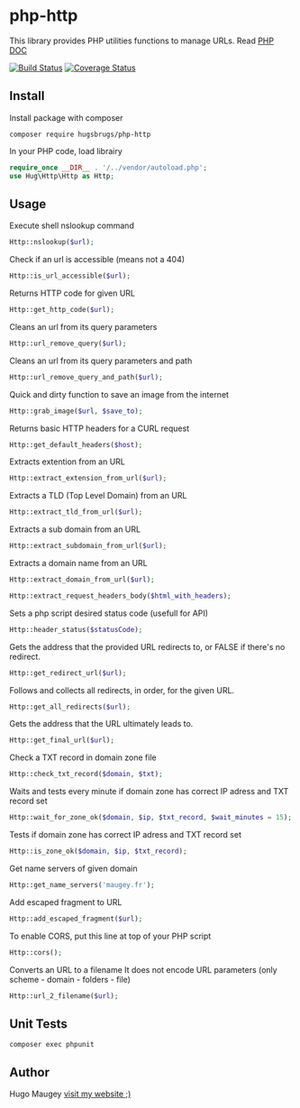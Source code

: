 # php-http

This library provides PHP utilities functions to manage URLs. Read [PHP DOC](https://hugsbrugs.github.io/php-http)

[![Build Status](https://travis-ci.org/hugsbrugs/php-http.svg?branch=master)](https://travis-ci.org/hugsbrugs/php-http)
[![Coverage Status](https://coveralls.io/repos/github/hugsbrugs/php-http/badge.svg?branch=master)](https://coveralls.io/github/hugsbrugs/php-http?branch=master)

## Install

Install package with composer
```
composer require hugsbrugs/php-http
```

In your PHP code, load librairy
```php
require_once __DIR__ . '/../vendor/autoload.php';
use Hug\Http\Http as Http;
```

## Usage

Execute shell nslookup command
```php
Http::nslookup($url);
```

Check if an url is accessible (means not a 404)
```php
Http::is_url_accessible($url);
```

Returns HTTP code for given URL
```php
Http::get_http_code($url);
```

Cleans an url from its query parameters
```php
Http::url_remove_query($url);
```

Cleans an url from its query parameters and path
```php
Http::url_remove_query_and_path($url);
```

Quick and dirty function to save an image from the internet
```php
Http::grab_image($url, $save_to);
```

Returns basic HTTP headers for a CURL request
```php
Http::get_default_headers($host);
```

Extracts extention from an URL
```php
Http::extract_extension_from_url($url);
```

Extracts a TLD (Top Level Domain) from an URL
```php
Http::extract_tld_from_url($url);
```

Extracts a sub domain from an URL
```php
Http::extract_subdomain_from_url($url);
```

Extracts a domain name from an URL
```php
Http::extract_domain_from_url($url);
```

```php
Http::extract_request_headers_body($html_with_headers);
```

Sets a php script desired status code (usefull for API)
```php
Http::header_status($statusCode);
```

Gets the address that the provided URL redirects to, or FALSE if there's no redirect.
```php
Http::get_redirect_url($url);
```

Follows and collects all redirects, in order, for the given URL.
```php
Http::get_all_redirects($url);
```

Gets the address that the URL ultimately leads to.
```php
Http::get_final_url($url);
```

Check a TXT record in domain zone file
```php
Http::check_txt_record($domain, $txt);
```

Waits and tests every minute if domain zone has correct IP adress and TXT record set
```php
Http::wait_for_zone_ok($domain, $ip, $txt_record, $wait_minutes = 15);
```

Tests if domain zone has correct IP adress and TXT record set
```php
Http::is_zone_ok($domain, $ip, $txt_record);
```

Get name servers of given domain
```php
Http::get_name_servers('maugey.fr');
```

Add escaped fragment to URL
```php
Http::add_escaped_fragment($url);
```

To enable CORS, put this line at top of your PHP script
```php
Http::cors();
```

Converts an URL to a filename
It does not encode URL parameters (only scheme - domain - folders - file)
```php
Http::url_2_filename($url);
```

## Unit Tests

```
composer exec phpunit
```

## Author

Hugo Maugey [visit my website ;)](https://hugo.maugey.fr)